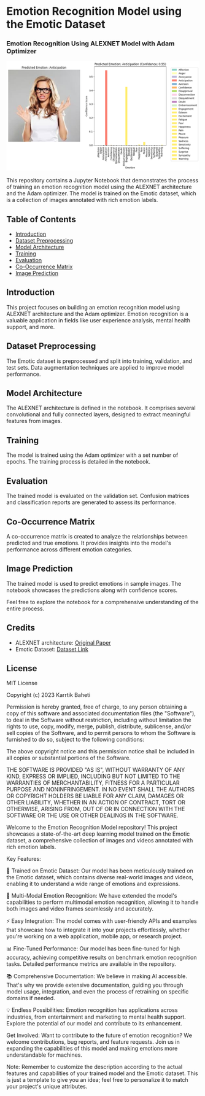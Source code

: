 # Emotion Recognition Model using the Emotic Dataset
### Emotion Recognition Using ALEXNET Model with Adam Optimizer

![Anticipation Image in comparison with 26 Emotion Labels](image.png) <!-- Replace with an appropriate header image -->

This repository contains a Jupyter Notebook that demonstrates the process of training an emotion recognition model using the ALEXNET architecture and the Adam optimizer. The model is trained on the Emotic dataset, which is a collection of images annotated with rich emotion labels.

## Table of Contents
- [Introduction](#introduction)
- [Dataset Preprocessing](#dataset-preprocessing)
- [Model Architecture](#model-architecture)
- [Training](#training)
- [Evaluation](#evaluation)
- [Co-Occurrence Matrix](#co-occurrence-matrix)
- [Image Prediction](#image-prediction)

## Introduction
This project focuses on building an emotion recognition model using ALEXNET architecture and the Adam optimizer. Emotion recognition is a valuable application in fields like user experience analysis, mental health support, and more.


## Dataset Preprocessing
The Emotic dataset is preprocessed and split into training, validation, and test sets. Data augmentation techniques are applied to improve model performance.

## Model Architecture
The ALEXNET architecture is defined in the notebook. It comprises several convolutional and fully connected layers, designed to extract meaningful features from images.

## Training
The model is trained using the Adam optimizer with a set number of epochs. The training process is detailed in the notebook.

## Evaluation
The trained model is evaluated on the validation set. Confusion matrices and classification reports are generated to assess its performance.

## Co-Occurrence Matrix
A co-occurrence matrix is created to analyze the relationships between predicted and true emotions. It provides insights into the model's performance across different emotion categories.

## Image Prediction
The trained model is used to predict emotions in sample images. The notebook showcases the predictions along with confidence scores.

Feel free to explore the notebook for a comprehensive understanding of the entire process.

## Credits
- ALEXNET architecture: [Original Paper](https://www.cs.toronto.edu/~hinton/absps/imagenet.pdf)
- Emotic Dataset: [Dataset Link](https://github.com/Tandon-A/emotic)

## License
MIT License

Copyright (c) 2023 Karrtik Baheti

Permission is hereby granted, free of charge, to any person obtaining a copy
of this software and associated documentation files (the "Software"), to deal
in the Software without restriction, including without limitation the rights
to use, copy, modify, merge, publish, distribute, sublicense, and/or sell
copies of the Software, and to permit persons to whom the Software is
furnished to do so, subject to the following conditions:

The above copyright notice and this permission notice shall be included in all
copies or substantial portions of the Software.

THE SOFTWARE IS PROVIDED "AS IS", WITHOUT WARRANTY OF ANY KIND, EXPRESS OR
IMPLIED, INCLUDING BUT NOT LIMITED TO THE WARRANTIES OF MERCHANTABILITY,
FITNESS FOR A PARTICULAR PURPOSE AND NONINFRINGEMENT. IN NO EVENT SHALL THE
AUTHORS OR COPYRIGHT HOLDERS BE LIABLE FOR ANY CLAIM, DAMAGES OR OTHER
LIABILITY, WHETHER IN AN ACTION OF CONTRACT, TORT OR OTHERWISE, ARISING FROM,
OUT OF OR IN CONNECTION WITH THE SOFTWARE OR THE USE OR OTHER DEALINGS IN THE
SOFTWARE.






Welcome to the Emotion Recognition Model repository! This project showcases a state-of-the-art deep learning model trained on the Emotic dataset, a comprehensive collection of images and videos annotated with rich emotion labels.

Key Features:  

🧠 Trained on Emotic Dataset: Our model has been meticulously trained on the Emotic dataset, which contains diverse real-world images and videos, enabling it to understand a wide range of emotions and expressions.  

🌈 Multi-Modal Emotion Recognition: We have extended the model's capabilities to perform multimodal emotion recognition, allowing it to handle both images and video frames seamlessly and accurately.  

⚡ Easy Integration: The model comes with user-friendly APIs and examples that showcase how to integrate it into your projects effortlessly, whether you're working on a web application, mobile app, or research project.  

📊 Fine-Tuned Performance: Our model has been fine-tuned for high accuracy, achieving competitive results on benchmark emotion recognition tasks. Detailed performance metrics are available in the repository.

📚 Comprehensive Documentation: We believe in making AI accessible. That's why we provide extensive documentation, guiding you through model usage, integration, and even the process of retraining on specific domains if needed.  

💡 Endless Possibilities: Emotion recognition has applications across industries, from entertainment and marketing to mental health support. Explore the potential of our model and contribute to its enhancement.  





Get Involved: Want to contribute to the future of emotion recognition? We welcome contributions, bug reports, and feature requests. Join us in expanding the capabilities of this model and making emotions more understandable for machines.  

Note: Remember to customize the description according to the actual features and capabilities of your trained model and the Emotic dataset. This is just a template to give you an idea; feel free to personalize it to match your project's unique attributes.
